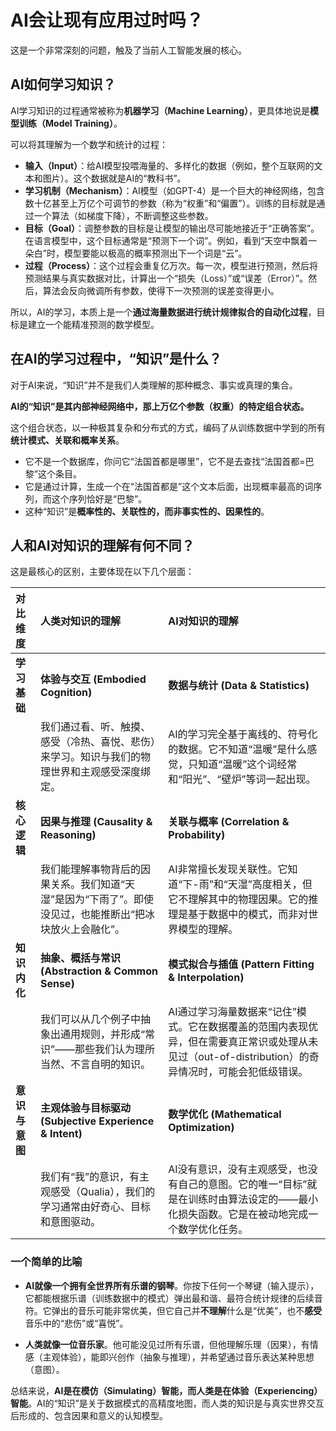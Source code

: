 # AI会让现有应用过时吗？

这是一个非常深刻的问题，触及了当前人工智能发展的核心。

## AI如何学习知识？

AI学习知识的过程通常被称为**机器学习（Machine Learning）**，更具体地说是**模型训练（Model Training）**。

可以将其理解为一个数学和统计的过程：

*   **输入（Input）**：给AI模型投喂海量的、多样化的数据（例如，整个互联网的文本和图片）。这个数据就是AI的“教科书”。
*   **学习机制（Mechanism）**：AI模型（如GPT-4）是一个巨大的神经网络，包含数十亿甚至上万亿个可调节的参数（称为“权重”和“偏置”）。训练的目标就是通过一个算法（如梯度下降），不断调整这些参数。
*   **目标（Goal）**：调整参数的目标是让模型的输出尽可能地接近于“正确答案”。在语言模型中，这个目标通常是“预测下一个词”。例如，看到“天空中飘着一朵白”时，模型要能以极高的概率预测出下一个词是“云”。
*   **过程（Process）**：这个过程会重复亿万次。每一次，模型进行预测，然后将预测结果与真实数据对比，计算出一个“损失（Loss）”或“误差（Error）”。然后，算法会反向微调所有参数，使得下一次预测的误差变得更小。

所以，AI的学习，本质上是一个**通过海量数据进行统计规律拟合的自动化过程**，目标是建立一个能精准预测的数学模型。

## 在AI的学习过程中，“知识”是什么？

对于AI来说，“知识”并不是我们人类理解的那种概念、事实或真理的集合。

**AI的“知识”是其内部神经网络中，那上万亿个参数（权重）的特定组合状态。**

这个组合状态，以一种极其复杂和分布式的方式，编码了从训练数据中学到的所有**统计模式、关联和概率关系**。

*   它不是一个数据库，你问它“法国首都是哪里”，它不是去查找“法国首都=巴黎”这个条目。
*   它是通过计算，生成一个在“法国首都是”这个文本后面，出现概率最高的词序列，而这个序列恰好是“巴黎”。
*   这种“知识”是**概率性的、关联性的，而非事实性的、因果性的**。

## 人和AI对知识的理解有何不同？

这是最核心的区别，主要体现在以下几个层面：

| 对比维度 | 人类对知识的理解 | AI对知识的理解 |
| :--- | :--- | :--- |
| **学习基础** | **体验与交互 (Embodied Cognition)** | **数据与统计 (Data & Statistics)** |
| | 我们通过看、听、触摸、感受（冷热、喜悦、悲伤）来学习。知识与我们的物理世界和主观感受深度绑定。 | AI的学习完全基于离线的、符号化的数据。它不知道“温暖”是什么感觉，只知道“温暖”这个词经常和“阳光”、“壁炉”等词一起出现。 |
| **核心逻辑** | **因果与推理 (Causality & Reasoning)** | **关联与概率 (Correlation & Probability)** |
| | 我们能理解事物背后的因果关系。我们知道“天湿”是因为“下雨了”。即使没见过，也能推断出“把冰块放火上会融化”。 | AI非常擅长发现关联性。它知道“下-雨”和“天湿”高度相关，但它不理解其中的物理因果。它的推理是基于数据中的模式，而非对世界模型的理解。 |
| **知识内化** | **抽象、概括与常识 (Abstraction & Common Sense)** | **模式拟合与插值 (Pattern Fitting & Interpolation)** |
| | 我们可以从几个例子中抽象出通用规则，并形成“常识”——那些我们认为理所当然、不言自明的知识。 | AI通过学习海量数据来“记住”模式。它在数据覆盖的范围内表现优异，但在需要真正常识或处理从未见过（out-of-distribution）的奇异情况时，可能会犯低级错误。 |
| **意识与意图** | **主观体验与目标驱动 (Subjective Experience & Intent)** | **数学优化 (Mathematical Optimization)** |
| | 我们有“我”的意识，有主观感受（Qualia），我们的学习通常由好奇心、目标和意图驱动。 | AI没有意识，没有主观感受，也没有自己的意图。它的唯一“目标”就是在训练时由算法设定的——最小化损失函数。它是在被动地完成一个数学优化任务。 |

### 一个简单的比喻

*   **AI就像一个拥有全世界所有乐谱的钢琴**。你按下任何一个琴键（输入提示），它都能根据乐谱（训练数据中的模式）弹出最和谐、最符合统计规律的后续音符。它弹出的音乐可能非常优美，但它自己并**不理解**什么是“优美”，也不**感受**音乐中的“悲伤”或“喜悦”。

*   **人类就像一位音乐家**。他可能没见过所有乐谱，但他理解乐理（因果），有情感（主观体验），能即兴创作（抽象与推理），并希望通过音乐表达某种思想（意图）。

总结来说，**AI是在模仿（Simulating）智能，而人类是在体验（Experiencing）智能**。AI的“知识”是关于数据模式的高精度地图，而人类的知识是与真实世界交互后形成的、包含因果和意义的认知模型。